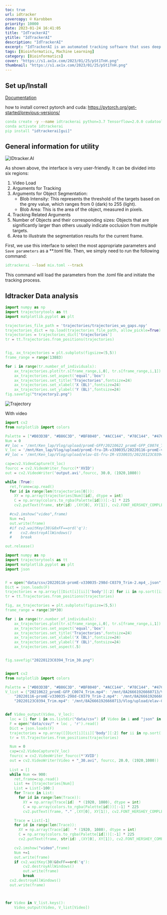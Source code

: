 ```yaml
---
toc: true
url: idtracker
covercopy: © Karobben
priority: 10000
date: 2023-01-24 16:41:05
title: "IdTrackerAI"
ytitle: "IdTrackerAI"
description: "IdTrackerAI"
excerpt: "IdTrackerAI is an automated tracking software that uses deep learning algorithms to track individual animals in videos, even in challenging conditions such as occlusions and interactions between animals. The software can be used to extract a variety of metrics, including animal trajectories, activity levels, and social behavior, making it a useful tool for behavioral research in fields such as ecology, neuroscience, and psychology. <a title='ChatGPT'>Who sad this?</a>"
tags: [Bioinformatics, Machine Learning]
category: [Bioinformatics]
cover: "https://s1.ax1x.com/2023/01/25/pSt1TnH.png"
thumbnail: "https://s1.ax1x.com/2023/01/25/pSt1TnH.png"
---
```


## Set up/Install

[Documentation](https://idtracker.ai/en/latest/user_guide/installation.html)

how to install correct pytorch and cuda: https://pytorch.org/get-started/previous-versions/

```bash
conda create -y --name idtrackerai python=3.7 Tensorflow=2.0.0 cudatoolkit=11.3.1 pytorch=1.10.0
conda activate idtrackerai
pip install "idtrackerai[gui]"
```

## General information for utility

![IDtracker.AI](https://s1.ax1x.com/2023/06/28/pCwm69f.png)

As shown above, the interface is very user-friendly. It can be divided into six regions:

1. Video Load
2. Arguments for Tracking
3. Arguments for Object Segmentation:
    - Blob Intensity: This represents the threshold of the targets based on the grey value, which ranges from 0 (dark) to 255 (light).
    - Blob Area: This is the area of the object, measured in pixels.
4. Tracking Related Arguments
5. Number of Objects and their corresponding sizes: Objects that are significantly larger than others usually indicate occlusion from multiple targets.
6. Area to illustrate the segmentation results for the current frame.


First, we use this interface to select the most appropriate parameters and `Save parameters` as a **.toml file. Then, we simply need to run the following command:
```bash
idtrackerai --load mix.toml --track
```
This command will load the parameters from the .toml file and initiate the tracking process.



## Idtracker Data analysis

```python
import numpy as np
import trajectorytools as tt
import matplotlib.pyplot as plt

trajectories_file_path = 'trajectories/trajectories_wo_gaps.npy'
trajectories_dict = np.load(trajectories_file_path, allow_pickle=True).item()
trajectories = trajectories_dict['trajectories']
tr = tt.Trajectories.from_positions(trajectories)


fig, ax_trajectories = plt.subplots(figsize=(5,5))
frame_range = range(13883) 

for i in range(tr.number_of_individuals):
    ax_trajectories.plot(tr.s[frame_range,i,0], tr.s[frame_range,i,1])
    ax_trajectories.set_aspect('equal','box')
    ax_trajectories.set_title('Trajectories',fontsize=24)
    ax_trajectories.set_xlabel('X (BL)',fontsize=24)
    ax_trajectories.set_ylabel('Y (BL)',fontsize=24)
fig.savefig("trajectory2.png")
```


![Trajectory](https://s1.ax1x.com/2023/01/25/pSt1TnH.png)

With video

```python
import cv2
from matplotlib import colors

Palette = ["#B03D3B", "#B86C3D", "#BF8040", "#ACC144", "#78C144", "#47C291", "#478BC2", "#4760C2", "#574BC3", "#834BC3", "#C34BAB", "#C14465", "#DEB59C", "#D7DF9F", "#A7DF9F", "#9FDFD9", "#A3B3E0", "#D0A3E0", "#E2A7CD", "#361712", "#1A3913", "#132B39", "#2D1339", "#391330"]
Num = 0
#V_loc = '/mnt/Ken_lap/Vlog/upload/promE-GFP/20210622_promE-GFP_C0074_Trim.mp4'
V_loc = '/mnt/Ken_lap/Vlog/upload/promE-fru-IR-v330035/20220116-promE-v330035-298d-C0379_Trim-2.mp4'
#V_loc = '/mnt/Ken_lap/Vlog/upload/elav-GS-fru-IR-V330035/20220123C0394_Trim.mp4'

cap=cv2.VideoCapture(V_loc)
fourcc = cv2.VideoWriter_fourcc(*'XVID')
out = cv2.VideoWriter('output.avi',fourcc, 30.0, (1920,1080))

while (True):
  ret,frame=cap.read()
  for id in range(len(trajectories[0])):
    XY = np.array(trajectories[Num][id], dtype = int)
    C = np.array(colors.to_rgba(Palette[id]))[:-1] * 225
    cv2.putText(frame, str(id) ,(XY[0], XY[1]), cv2.FONT_HERSHEY_COMPLEX, 1, C, 2)

  #cv2.imshow("video",frame)
  Num +=1 
  out.write(frame)
  #if cv2.waitKey(30)&0xFF==ord('q'):
  #    cv2.destroyAllWindows()
  #    break

out.release()
```








```python
import numpy as np
import trajectorytools as tt
import matplotlib.pyplot as plt
import json


F = open("data/csv/20220116-promE-v330035-298d-C0379_Trim-2.mp4_.json", 'r').read()
Dict = json.loads(F)
trajectories = np.array([[Dict[i][ii]['body'][:2] for ii in np.sort([ii for ii in Dict['12'].keys()])] for i in Dict.keys()])
tr = tt.Trajectories.from_positions(trajectories)

fig, ax_trajectories = plt.subplots(figsize=(5,5))
frame_range = range(30*30) 

for i in range(tr.number_of_individuals):
    ax_trajectories.plot(tr.s[frame_range,i,0], tr.s[frame_range,i,1])
    ax_trajectories.set_aspect('equal','box')
    ax_trajectories.set_title('Trajectories',fontsize=24)
    ax_trajectories.set_xlabel('X (BL)',fontsize=24)
    ax_trajectories.set_ylabel('Y (BL)',fontsize=24)
    ax_trajectories.set_aspect(.5)


fig.savefig("20220123C0394_Trim_30.png")


import cv2
from matplotlib import colors

Palette = ["#B03D3B", "#B86C3D", "#BF8040", "#ACC144", "#78C144", "#47C291", "#478BC2", "#4760C2", "#574BC3", "#834BC3", "#C34BAB", "#C14465", "#DEB59C", "#D7DF9F", "#A7DF9F", "#9FDFD9", "#A3B3E0", "#D0A3E0", "#E2A7CD", "#361712", "#1A3913", "#132B39", "#2D1339", "#391330"]
V_list = {"20210622_promE-GFP_C0074_Trim.mp4": '/mnt/8A26661926660713/Vlog/upload/promE-GFP/20210622_promE-GFP_C0074_Trim.mp4',
    "20220116-promE-v330035-298d-C0379_Trim-2.mp4": '/mnt/8A26661926660713/Vlog/upload/promE-fru-IR-v330035/20220116-promE-v330035-298d-C0379_Trim-2.mp4',
    "20220123C0394_Trim.mp4": '/mnt/8A26661926660713/Vlog/upload/elav-GS-fru-IR-V330035/20220123C0394_Trim.mp4'}


def Video_output(Video, V_loc):
  loc = [i for i in os.listdir("data/csv") if Video in i and "json" in i][0]
  F = open("data/csv/" + loc , 'r').read()
  Dict = json.loads(F)
  trajectories = np.array([[Dict[i][ii]['body'][:2] for ii in np.sort([ii for ii in Dict['12'].keys()])] for i in Dict.keys()])
  tr = tt.Trajectories.from_positions(trajectories)

  Num = 0
  cap=cv2.VideoCapture(V_loc)
  fourcc = cv2.VideoWriter_fourcc(*'XVID')
  out = cv2.VideoWriter(Video + "_30.avi", fourcc, 20.0, (1920,1080))
  
  List = []
  while Num <= 900:
    ret,frame=cap.read()
    List += [trajectories[Num]]
    List = List[-100:]
    for Trace in List:
      for id in range(len(Trace)):
        XY = np.array(Trace[id]  * (1920, 1080), dtype = int)
        C = np.array(colors.to_rgba(Palette[id]))[:-1] * 225
        cv2.putText(frame, "." ,(XY[0], XY[1]), cv2.FONT_HERSHEY_COMPLEX, 1, C, 2)

    Trace = List[-1]
    for id in range(len(Trace)):
      XY = np.array(Trace[id]  * (1920, 1080), dtype = int)
      C = np.array(colors.to_rgba(Palette[id]))[:-1] * 225
      cv2.putText(frame, str(id) ,(XY[0], XY[1]), cv2.FONT_HERSHEY_COMPLEX, 1, C, 2)

    cv2.imshow("video",frame)
    Num +=1 
    out.write(frame)
    if cv2.waitKey(30)&0xFF==ord('q'):
        cv2.destroyAllWindows()
        out.write(frame)
        break
  cv2.destroyAllWindows()
  out.write(frame)



for Video in V_list.keys():
    Video_output(Video, V_list[Video])
```


































<style>
pre {
  background-color:#38393d;
  color: #5fd381;
}
</style>
